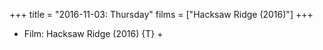 +++
title = "2016-11-03: Thursday"
films = ["Hacksaw Ridge (2016)"]
+++


* Film: Hacksaw Ridge (2016) {T} +
